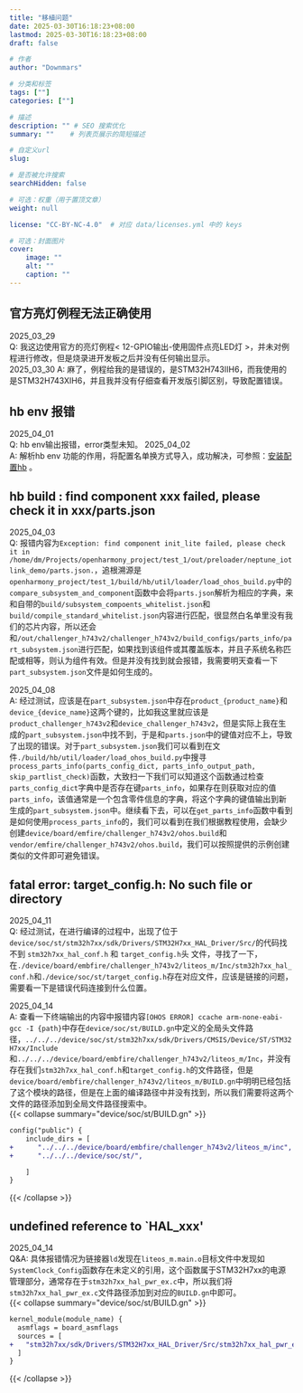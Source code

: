```yaml
---
title: "移植问题"
date: 2025-03-30T16:18:23+08:00
lastmod: 2025-03-30T16:18:23+08:00
draft: false

# 作者
author: "Downmars"

# 分类和标签
tags: [""]
categories: [""]

# 描述
description: "" # SEO 搜索优化
summary: ""    # 列表页展示的简短描述

# 自定义url
slug:

# 是否被允许搜索
searchHidden: false

# 可选：权重（用于置顶文章）
weight: null

license: "CC-BY-NC-4.0"  # 对应 data/licenses.yml 中的 keys

# 可选：封面图片
cover:
    image: ""
    alt: ""
    caption: ""
---
```


## 官方亮灯例程无法正确使用  
2025_03_29  
Q: 我这边使用官方的亮灯例程< 12-GPIO输出-使用固件点亮LED灯 >，并未对例程进行修改，但是烧录进开发板之后并没有任何输出显示。  
2025_03_30
A: 麻了，例程给我的是错误的，是STM32H743IIH6，而我使用的是STM32H743XIH6，并且我并没有仔细查看开发版引脚区别，导致配置错误。

## hb env 报错  
2025_04_01  
Q: hb env输出报错，error类型未知。
2025_04_02  
A: 解析hb env 功能的作用，将配置名单换方式导入，成功解决，可参照：[安装配置hb](../2025_03_27-openharmony_source/#安装配置hb) 。

## hb build : find component xxx failed, please check it in xxx/parts.json
2025_04_03  
Q: 报错内容为`Exception: find component init_lite failed, please check it in /home/dm/Projects/openharmony_project/test_1/out/preloader/neptune_iotlink_demo/parts.json.`，追根溯源是`openharmony_project/test_1/build/hb/util/loader/load_ohos_build.py`中的`compare_subsystem_and_component`函数中会将`parts.json`解析为相应的字典，来和自带的`build/subsystem_compoents_whitelist.json`和`build/compile_standard_whitelist.json`内容进行匹配，很显然白名单里没有我们的芯片内容，所以还会和`/out/challenger_h743v2/challenger_h743v2/build_configs/parts_info/part_subsystem.json`进行匹配，如果找到该组件或其覆盖版本，并且子系统名称匹配或相等，则认为组件有效。但是并没有找到就会报错，我需要明天查看一下`part_subsystem.json`文件是如何生成的。

2025_04_08  
A: 经过测试，应该是在`part_subsystem.json`中存在`product_{product_name}`和`device_{device_name}`这两个键的，比如我这里就应该是`product_challenger_h743v2`和`device_challenger_h743v2`，但是实际上我在生成的`part_subsystem.json`中找不到，于是和`parts.json`中的键值对应不上，导致了出现的错误。对于`part_subsystem.json`我们可以看到在文件`./build/hb/util/loader/load_ohos_build.py`中搜寻`process_parts_info(parts_config_dict, parts_info_output_path, skip_partlist_check)`函数，大致扫一下我们可以知道这个函数通过检查`parts_config_dict`字典中是否存在键`parts_info`，如果存在则获取对应的值`parts_info`，该值通常是一个包含零件信息的字典，将这个字典的键值输出到新生成的`part_subsystem.json`中。继续看下去，可以在`get_parts_info`函数中看到是如何使用`process_parts_info`的，我们可以看到在我们根据教程使用，会缺少创建`device/board/emfire/challenger_h743v2/ohos.build`和`vendor/emfire/challenger_h743v2/ohos.build`，我们可以按照提供的示例创建类似的文件即可避免错误。  

## fatal error: target_config.h: No such file or directory
2025_04_11  
Q: 经过测试，在进行编译的过程中，出现了位于`device/soc/st/stm32h7xx/sdk/Drivers/STM32H7xx_HAL_Driver/Src/`的代码找不到 `stm32h7xx_hal_conf.h` 和 `target_config.h`头 文件，寻找了一下，在`./device/board/embfire/challenger_h743v2/liteos_m/Inc/stm32h7xx_hal_conf.h`和`./device/soc/st/target_config.h`存在对应文件，应该是链接的问题，需要看一下是错误代码连接到什么位置。

2025_04_14  
A: 查看一下终端输出的内容中报错内容`[OHOS ERROR] ccache arm-none-eabi-gcc -I {path}`中存在`device/soc/st/BUILD.gn`中定义的全局头文件路径，`../../../device/soc/st/stm32h7xx/sdk/Drivers/CMSIS/Device/ST/STM32H7xx/Include`和`../../../device/board/embfire/challenger_h743v2/liteos_m/Inc`，并没有存在我们`stm32h7xx_hal_conf.h`和`target_config.h`的文件路径，但是`device/board/embfire/challenger_h743v2/liteos_m/BUILD.gn`中明明已经包括了这个模块的路径，但是在上面的编译路径中并没有找到，所以我们需要将这两个文件的路径添加到全局文件路径搜索中。  
{{< collapse summary="device/soc/st/BUILD.gn" >}}
```diff  
config("public") {
    include_dirs = [
+      "../../../device/board/embfire/challenger_h743v2/liteos_m/inc",  # 添加缺失的路径
+      "../../../device/soc/st/",

    ]
}
```
{{< /collapse >}}

## undefined reference to `HAL_xxx'  
2025_04_14  
Q&A: 具体报错情况为链接器`ld`发现在`liteos_m.main.o`目标文件中发现如`SystemClock_Config`函数存在未定义的引用，这个函数属于STM32H7xx的电源管理部分，通常存在于`stm32h7xx_hal_pwr_ex.c`中，所以我们将`stm32h7xx_hal_pwr_ex.c`文件路径添加到对应的`BUILD.gn`中即可。  
{{< collapse summary="device/soc/st/BUILD.gn" >}}  
```diff  
kernel_module(module_name) {
  asmflags = board_asmflags
  sources = [
+   "stm32h7xx/sdk/Drivers/STM32H7xx_HAL_Driver/Src/stm32h7xx_hal_pwr_ex.c",
  ]
}
```
{{< /collapse >}}
